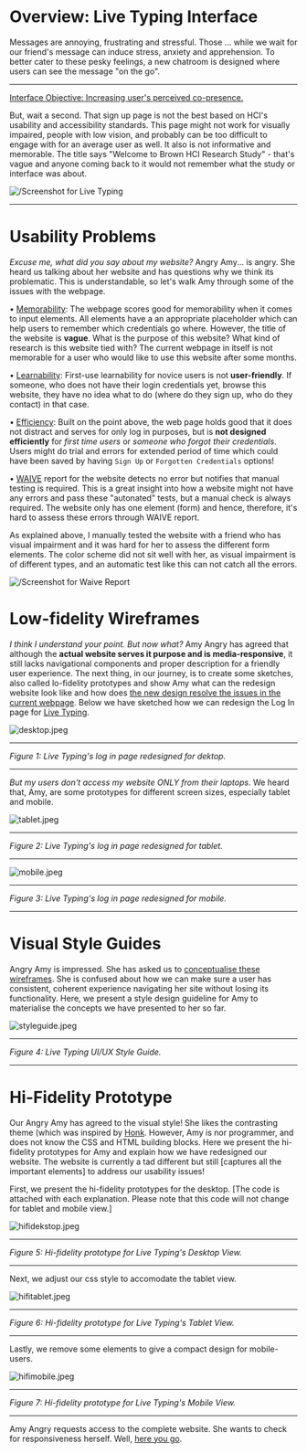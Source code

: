 # Overview: Live Typing Interface

Messages are annoying, frustrating and stressful. Those ... while we wait for our friend's message can induce stress, anxiety and apprehension. To better cater to these pesky feelings, a new chatroom is designed where users can see the message "on the go".

****

[Interface Objective: Increasing user's perceived co-presence.](http://chatatbrownhci.herokuapp.com)

But, wait a second. That sign up page is not the best based on HCI's usability and accessibility standards. This page might not work for visually impaired, people with low vision, and probably can be too difficult to engage with for an average user as well. It also is not informative and memorable. The title says "Welcome to Brown HCI Research Study" - that's vague and anyone coming back to it would not remember what the study or interface was about.

![/Screenshot for Live Typing](images//livetypingss1.jpeg)

****

# Usability Problems

_Excuse me, what did you say about my website?_ Angry Amy... is angry. She heard us talking about her website and has questions why we think its problematic. This is understandable, so let's walk Amy through some of the issues with the webpage.

• [Memorability](https://sleepypinks.github.io/redesign): The webpage scores good for memorability when it comes to input elements. All elements have a an appropriate placeholder which can help users to remember which credentials go where. However, the title of the website is **vague**. What is the purpose of this website? What kind of research is this website tied with? The current webpage in itself is not memorable for a user who would like to use this website after some months.

• [Learnability](https://sleepypinks.github.io/redesign): First-use learnability for novice users is not **user-friendly**. If someone, who does not have their login credentials yet, browse this website, they have no idea what to do (where do they sign up, who do they contact) in that case.

• [Efficiency](https://sleepypinks.github.io/redesign): Built on the point above, the web page holds good that it does not distract and serves for only log in purposes, but is **not designed efficiently** for _first time users_ or _someone who forgot their credentials_. Users might do trial and errors for extended period of time which could have been saved by having `Sign Up` or `Forgotten Credentials` options!

• [WAIVE]() report for the website detects no error but notifies that manual testing is required. This is a great insight into how a website might not have any errors and pass these "autonated" tests, but a manual check is always required. The website only has one element (form) and hence, therefore, it's hard to assess these errors through WAIVE report.

As explained above, I manually tested the website with a friend who has visual impairment and it was hard for her to assess the different form elements. The color scheme did not sit well with her, as visual impairment is of different types, and an automatic test like this can not catch all the errors. 

![/Screenshot for Waive Report](images//waive_report.jpeg)

# Low-fidelity Wireframes

_I think I understand your point. But now what?_ Amy Angry has agreed that although the **actual website serves it purpose and is media-responsive**, it still lacks navigational components and proper description for a friendly user experience. The next thing, in our journey, is to create some sketches, also called lo-fidelity prototypes and show Amy what can the redesign website look like and how does [the new design resolve the issues in the current webpage](). Below we have sketched how we can redesign the Log In page for [Live Typing](chatatbrownhci.herokuapp.com).

![desktop.jpeg](images/desktop.jpeg)

*****

*Figure 1: Live Typing's log in page redesigned for dektop.*

*****

_But my users don't access my website ONLY from their laptops_. We heard that, Amy, are some prototypes for different screen sizes, especially tablet and mobile.

![tablet.jpeg](images/tablet.jpeg)

*****

*Figure 2: Live Typing's log in page redesigned for tablet.*

*****

![mobile.jpeg](images/mobile.png)

*****

*Figure 3: Live Typing's log in page redesigned for mobile.*

*****

# Visual Style Guides

Angry Amy is impressed. She has asked us to [conceptualise these wireframes](). She is confused about how we can make sure a user has consistent, coherent experience navigating her site without losing its functionality. Here, we present a style design guideline for Amy to materialise the concepts we have presented to her so far.

![styleguide.jpeg](images/styleguide.jpeg)

*****

*Figure 4: Live Typing UI/UX Style Guide.*

*****

# Hi-Fidelity Prototype

Our Angry Amy has agreed to the visual style! She likes the contrasting theme (which was inspired by [Honk](). However, Amy is nor programmer, and does not know the CSS and HTML building blocks. Here we present the hi-fidelity prototypes for Amy and explain how we have redesigned our website. The website is currently a tad different but still [captures all the important elements] to address our usability issues!


First, we present the hi-fidelity prototypes for the desktop. [The code is attached with each explanation. Please note that this code will not change for tablet and mobile view.]

![hifidekstop.jpeg](images/hifidesktop.jpeg)

*****

*Figure 5: Hi-fidelity prototype for Live Typing's Desktop View.*

*****

Next, we adjust our css style to accomodate the tablet view.

![hifitablet.jpeg](images/hifitablet.jpeg)

*****

*Figure 6: Hi-fidelity prototype for Live Typing's Tablet View.*

*****

Lastly, we remove some elements to give a compact design for mobile-users.

![hifimobile.jpeg](images/hiifimobile.jpeg)

*****

*Figure 7: Hi-fidelity prototype for Live Typing's Mobile View.*

*****

Amy Angry requests access to the complete website. She wants to check for responsiveness herself. Well, [here you go](https://chatappforuiux.herokuapp.com/).
